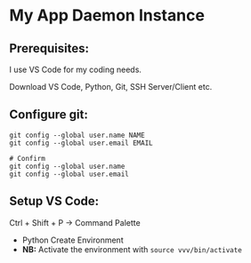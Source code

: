 # My App Daemon Instance

## Prerequisites:

I use VS Code for my coding needs. 

Download VS Code, Python, Git, SSH Server/Client etc.

## Configure git:

```
git config --global user.name NAME
git config --global user.email EMAIL

# Confirm
git config --global user.name
git config --global user.email
```

## Setup VS Code:

Ctrl + Shift + P -> Command Palette
- Python Create Environment
- **NB:** Activate the environment with `source vvv/bin/activate`


